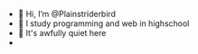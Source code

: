 - 👋 Hi, I’m @Plainstriderbird
- 👀 I study programming and web in highschool
- 🦗 It's awfully quiet here
-
